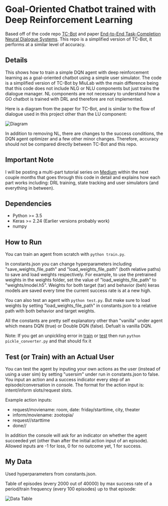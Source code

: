 # Goal-Oriented Chatbot trained with Deep Reinforcement Learning

Based off of the code repo [TC-Bot](https://github.com/MiuLab/TC-Bot) and paper [End-to-End Task-Completion Neural Dialogue Systems](http://aclweb.org/anthology/I17-1074). This repo is a simplified version of TC-Bot, it performs at a similar level of accuracy.

## Details

This shows how to train a simple DQN agent with deep reinforcement learning as a goal-oriented chatbot using a simple user simulator. The code is a simplified version of TC-Bot by MiuLab with the main difference being that this code does not include NLG or NLU components but just trains the dialogue manager. NL components are not necessary to understand how a GO chatbot is trained with DRL and therefore are not implemented.

Here is a diagram from the paper for TC-Bot, and is similar to the flow of dialogue used in this project other than the LU component:

![Diagram](https://github.com/maxbren/GO-Bot_DRL/blob/master/assets/paper_diagram.PNG)

In addition to removing NL, there are changes to the success conditions, the DQN agent optimizer and a few other minor changes. Therefore, accuracy should not be compared directly between TC-Bot and this repo. 

## Important Note
I will be posting a multi-part tutorial series on [Medium](https://medium.com) within the next couple months that goes through this code in detail and explains how each part works including: DRL training, state tracking and user simulators (and everything in between).

## Dependencies
- Python >= 3.5
- Keras >= 2.24 (Earlier versions probably work)
- numpy

## How to Run
You can train an agent from scratch with ```python train.py```. 

In constants.json you can change hyperparameters including "save_weights_file_path" and "load_weights_file_path" (both relative paths) to save and load weights respectively. For example, to use the pretrained weights in the weights folder, set the value of  "load_weights_file_path" to "weights/model.h5". Weights for both target (tar) and behavior (beh) keras models are saved every time the current success rate is at a new high. 

You can also test an agent with ```python test.py```. But make sure to load weights by setting "load_weights_file_path" in constants.json to a relative path with both behavior and target weights. 

All the constants are pretty self explanatory other than "vanilla" under agent which means DQN (true) or Double DQN (false). Defualt is vanilla DQN. 

Note: If you get an unpickling error in [train](https://github.com/maxbren/GO-Bot_DRL/blob/1f71df5f348d6846a07642a7629b777f179ccdff/train.py#L45) or [test](https://github.com/maxbren/GO-Bot_DRL/blob/1f71df5f348d6846a07642a7629b777f179ccdff/test.py#L43) then run ```python pickle_converter.py``` and that should fix it

## Test (or Train) with an Actual User
You can test the agent by inputing your own actions as the user (instead of using a user sim) by setting "usersim" under run in constants.json to false. You input an action and a success indicator every step of an episode/conversation in console. The format for the action input is: intent/inform slots/request slots.

Example action inputs:
- request/moviename: room, date: friday/starttime, city, theater
- inform/moviename: zootopia/
- request//starttime
- done//

In addition the console will ask for an indicator on whether the agent succeeded yet (other than after the initial action input of an episode). Allowed inputs are -1 for loss, 0 for no outcome yet, 1 for success. 

## My Data
Used hyperparameters from constants.json.

Table of episodes (every 2000 out of 40000) by max success rate of a period/train frequency (every 100 episodes) up to that episode:

![Data Table](https://github.com/maxbren/GO-Bot_DRL/blob/master/assets/data_table.PNG)
